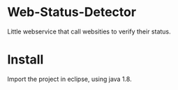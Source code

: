 # Web-Status-Detector
Little webservice that call websities to verify their status.
# Install
Import the project in eclipse, using java 1.8.
